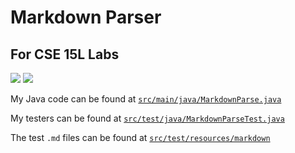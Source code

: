 # Markdown Parser
## For CSE 15L Labs
![](https://img.shields.io/badge/junit-4.13.2-orange)
![](https://img.shields.io/badge/hamcrest--core-1.3-brightgreen)

My Java code can be found at [`src/main/java/MarkdownParse.java`](https://github.com/anishg24/markdown-parse/blob/main/src/main/java/MarkdownParse.java)

My testers can be found at [`src/test/java/MarkdownParseTest.java`](https://github.com/anishg24/markdown-parse/blob/main/src/test/java/MarkdownParseTest.java)

The test `.md` files can be found at [`src/test/resources/markdown`](https://github.com/anishg24/markdown-parse/tree/main/src/test/resources/markdown)
